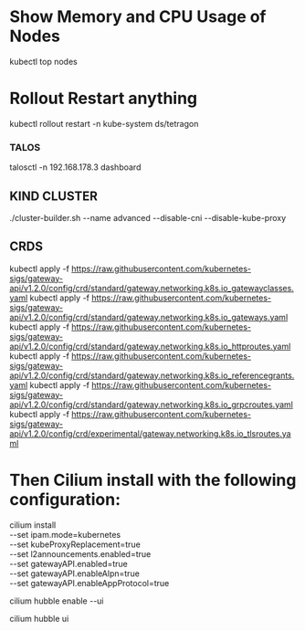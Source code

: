 

# Show Memory and CPU Usage of Nodes
kubectl top nodes

# Rollout Restart anything
kubectl rollout restart -n kube-system ds/tetragon

### TALOS
talosctl -n 192.168.178.3 dashboard

## KIND CLUSTER
./cluster-builder.sh --name advanced --disable-cni --disable-kube-proxy

## CRDS
kubectl apply -f https://raw.githubusercontent.com/kubernetes-sigs/gateway-api/v1.2.0/config/crd/standard/gateway.networking.k8s.io_gatewayclasses.yaml
kubectl apply -f https://raw.githubusercontent.com/kubernetes-sigs/gateway-api/v1.2.0/config/crd/standard/gateway.networking.k8s.io_gateways.yaml
kubectl apply -f https://raw.githubusercontent.com/kubernetes-sigs/gateway-api/v1.2.0/config/crd/standard/gateway.networking.k8s.io_httproutes.yaml
kubectl apply -f https://raw.githubusercontent.com/kubernetes-sigs/gateway-api/v1.2.0/config/crd/standard/gateway.networking.k8s.io_referencegrants.yaml
kubectl apply -f https://raw.githubusercontent.com/kubernetes-sigs/gateway-api/v1.2.0/config/crd/standard/gateway.networking.k8s.io_grpcroutes.yaml
kubectl apply -f https://raw.githubusercontent.com/kubernetes-sigs/gateway-api/v1.2.0/config/crd/experimental/gateway.networking.k8s.io_tlsroutes.yaml


# Then Cilium install with the following configuration:
cilium install \
  --set ipam.mode=kubernetes \
  --set kubeProxyReplacement=true \
  --set l2announcements.enabled=true \
  --set gatewayAPI.enabled=true \
  --set gatewayAPI.enableAlpn=true \
  --set gatewayAPI.enableAppProtocol=true

cilium hubble enable --ui

cilium hubble ui

